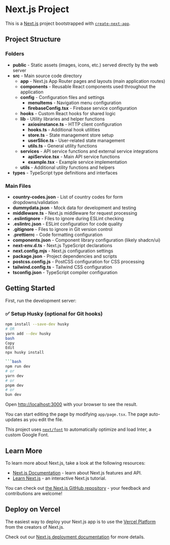 # Next.js Project

This is a [Next.js](https://nextjs.org/) project bootstrapped with [`create-next-app`](https://github.com/vercel/next.js/tree/canary/packages/create-next-app).

## Project Structure

### Folders

- **public** - Static assets (images, icons, etc.) served directly by the web server
- **src** - Main source code directory
  - **app** - Next.js App Router pages and layouts (main application routes)
  - **components** - Reusable React components used throughout the application
  - **config** - Configuration files and settings
    - **menuItems** - Navigation menu configuration
    - **firebaseConfig.tsx** - Firebase service configuration
  - **hooks** - Custom React hooks for shared logic
  - **lib** - Utility libraries and helper functions
    - **axiosinstance.ts** - HTTP client configuration
    - **hooks.ts** - Additional hook utilities
    - **store.ts** - State management store setup
    - **userSlice.ts** - User-related state management
    - **utils.ts** - General utility functions
  - **services** - API service functions and external service integrations
    - **apiService.tsx** - Main API service functions
    - **example.tsx** - Example service implementation
  - **utils** - Additional utility functions and helpers
- **types** - TypeScript type definitions and interfaces

### Main Files

- **country-codes.json** - List of country codes for form dropdowns/validation
- **dummydata.json** - Mock data for development and testing
- **middleware.ts** - Next.js middleware for request processing
- **.eslintignore** - Files to ignore during ESLint checking
- **.eslintrc.json** - ESLint configuration for code quality
- **.gitignore** - Files to ignore in Git version control
- **.prettierrc** - Code formatting configuration
- **components.json** - Component library configuration (likely shadcn/ui)
- **next-env.d.ts** - Next.js TypeScript declarations
- **next.config.mjs** - Next.js configuration settings
- **package.json** - Project dependencies and scripts
- **postcss.config.js** - PostCSS configuration for CSS processing
- **tailwind.config.ts** - Tailwind CSS configuration
- **tsconfig.json** - TypeScript compiler configuration

## Getting Started

First, run the development server:

### ✅ Setup Husky (optional for Git hooks)

````bash
npm install --save-dev husky
# OR
yarn add --dev husky
bash
Copy
Edit
npx husky install

```bash
npm run dev
# or
yarn dev
# or
pnpm dev
# or
bun dev
````

Open [http://localhost:3000](http://localhost:3000) with your browser to see the result.

You can start editing the page by modifying `app/page.tsx`. The page auto-updates as you edit the file.

This project uses [`next/font`](https://nextjs.org/docs/basic-features/font-optimization) to automatically optimize and load Inter, a custom Google Font.

## Learn More

To learn more about Next.js, take a look at the following resources:

- [Next.js Documentation](https://nextjs.org/docs) - learn about Next.js features and API.
- [Learn Next.js](https://nextjs.org/learn) - an interactive Next.js tutorial.

You can check out [the Next.js GitHub repository](https://github.com/vercel/next.js/) - your feedback and contributions are welcome!

## Deploy on Vercel

The easiest way to deploy your Next.js app is to use the [Vercel Platform](https://vercel.com/new?utm_medium=default-template&filter=next.js&utm_source=create-next-app&utm_campaign=create-next-app-readme) from the creators of Next.js.

Check out our [Next.js deployment documentation](https://nextjs.org/docs/deployment) for more details.
